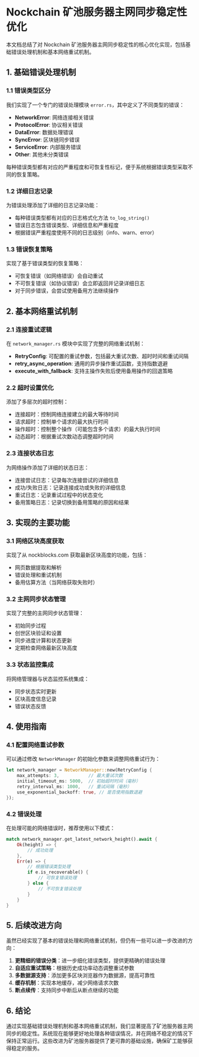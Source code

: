# Nockchain 矿池服务器主网同步稳定性优化

本文档总结了对 Nockchain 矿池服务器主网同步稳定性的核心优化实现，包括基础错误处理机制和基本网络重试机制。

## 1. 基础错误处理机制

### 1.1 错误类型区分

我们实现了一个专门的错误处理模块 `error.rs`，其中定义了不同类型的错误：

- **NetworkError**: 网络连接相关错误
- **ProtocolError**: 协议相关错误
- **DataError**: 数据处理错误
- **SyncError**: 区块链同步错误
- **ServiceError**: 内部服务错误
- **Other**: 其他未分类错误

每种错误类型都有对应的严重程度和可恢复性标记，便于系统根据错误类型采取不同的恢复策略。

### 1.2 详细日志记录

为错误处理添加了详细的日志记录功能：

- 每种错误类型都有对应的日志格式化方法 `to_log_string()`
- 错误日志包含错误类型、详细信息和严重程度
- 根据错误严重程度使用不同的日志级别（info、warn、error）

### 1.3 错误恢复策略

实现了基于错误类型的恢复策略：

- 可恢复错误（如网络错误）会自动重试
- 不可恢复错误（如协议错误）会立即返回并记录详细日志
- 对于同步错误，会尝试使用备用方法继续操作

## 2. 基本网络重试机制

### 2.1 连接重试逻辑

在 `network_manager.rs` 模块中实现了完整的网络重试机制：

- **RetryConfig**: 可配置的重试参数，包括最大重试次数、超时时间和重试间隔
- **retry_async_operation**: 通用的异步操作重试函数，支持指数退避
- **execute_with_fallback**: 支持主操作失败后使用备用操作的回退策略

### 2.2 超时设置优化

添加了多层次的超时控制：

- 连接超时：控制网络连接建立的最大等待时间
- 请求超时：控制单个请求的最大执行时间
- 操作超时：控制整个操作（可能包含多个请求）的最大执行时间
- 动态超时：根据重试次数动态调整超时时间

### 2.3 连接状态日志

为网络操作添加了详细的状态日志：

- 连接尝试日志：记录每次连接尝试的详细信息
- 成功/失败日志：记录连接成功或失败的详细信息
- 重试日志：记录重试过程中的状态变化
- 备用策略日志：记录切换到备用策略的原因和结果

## 3. 实现的主要功能

### 3.1 网络区块高度获取

实现了从 nockblocks.com 获取最新区块高度的功能，包括：

- 网页数据提取和解析
- 错误处理和重试机制
- 备用估算方法（当网络获取失败时）

### 3.2 主网同步状态管理

实现了完整的主网同步状态管理：

- 初始同步过程
- 创世区块验证和设置
- 同步进度计算和状态更新
- 定期检查网络最新区块高度

### 3.3 状态监控集成

将网络管理器与状态监控系统集成：

- 同步状态实时更新
- 区块高度信息记录
- 错误状态反馈

## 4. 使用指南

### 4.1 配置网络重试参数

可以通过修改 `NetworkManager` 的初始化参数来调整网络重试行为：

```rust
let network_manager = NetworkManager::new(RetryConfig {
    max_attempts: 3,           // 最大重试次数
    initial_timeout_ms: 5000,  // 初始超时时间（毫秒）
    retry_interval_ms: 1000,   // 重试间隔（毫秒）
    use_exponential_backoff: true, // 是否使用指数退避
});
```

### 4.2 错误处理

在处理可能的网络错误时，推荐使用以下模式：

```rust
match network_manager.get_latest_network_height().await {
    Ok(height) => {
        // 成功处理
    },
    Err(e) => {
        // 根据错误类型处理
        if e.is_recoverable() {
            // 可恢复错误处理
        } else {
            // 不可恢复错误处理
        }
    }
}
```

## 5. 后续改进方向

虽然已经实现了基本的错误处理和网络重试机制，但仍有一些可以进一步改进的方向：

1. **更精细的错误分类**：进一步细化错误类型，提供更精确的错误处理
2. **自适应重试策略**：根据历史成功率动态调整重试参数
3. **多数据源支持**：添加更多区块浏览器作为数据源，提高可靠性
4. **缓存机制**：实现本地缓存，减少网络请求次数
5. **断点续传**：支持同步中断后从断点继续的功能

## 6. 结论

通过实现基础错误处理机制和基本网络重试机制，我们显著提高了矿池服务器主网同步的稳定性。系统现在能够更好地处理各种错误情况，并在网络不稳定的情况下保持正常运行。这些改进为矿池服务器提供了更可靠的基础设施，确保矿工能够获得稳定的服务。 